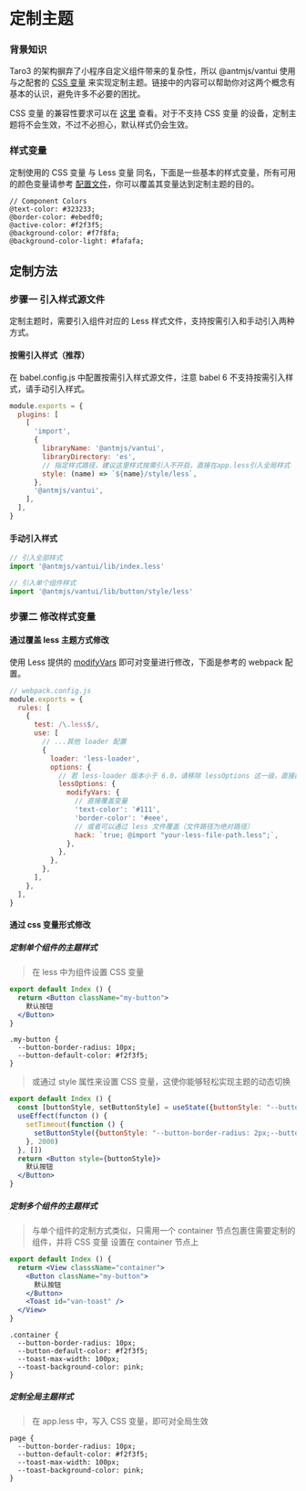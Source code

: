 # 定制主题

### 背景知识

Taro3 的架构摒弃了小程序自定义组件带来的复杂性，所以 @antmjs/vantui 使用与之配套的 [CSS 变量](https://developer.mozilla.org/zh-CN/docs/Web/CSS/Using_CSS_custom_properties) 来实现定制主题。链接中的内容可以帮助你对这两个概念有基本的认识，避免许多不必要的困扰。

CSS 变量 的兼容性要求可以在 [这里](https://caniuse.com/#feat=css-variables) 查看。对于不支持 CSS 变量 的设备，定制主题将不会生效，不过不必担心，默认样式仍会生效。

### 样式变量

定制使用的 CSS 变量 与 Less 变量 同名，下面是一些基本的样式变量，所有可用的颜色变量请参考 [配置文件](https://github.com/AntmJS/vantui/blob/main/packages/vantui/src/style/var.less)，你可以覆盖其变量达到定制主题的目的。

```less
// Component Colors
@text-color: #323233;
@border-color: #ebedf0;
@active-color: #f2f3f5;
@background-color: #f7f8fa;
@background-color-light: #fafafa;
```

## 定制方法

### 步骤一 引入样式源文件

定制主题时，需要引入组件对应的 Less 样式文件，支持按需引入和手动引入两种方式。

#### 按需引入样式（推荐）

在 babel.config.js 中配置按需引入样式源文件，注意 babel 6 不支持按需引入样式，请手动引入样式。

```js
module.exports = {
  plugins: [
    [
      'import',
      {
        libraryName: '@antmjs/vantui',
        libraryDirectory: 'es',
        // 指定样式路径，建议这里样式按需引入不开启，直接在app.less引入全局样式
        style: (name) => `${name}/style/less`,
      },
      '@antmjs/vantui',
    ],
  ],
}
```

#### 手动引入样式

```js
// 引入全部样式
import '@antmjs/vantui/lib/index.less'

// 引入单个组件样式
import '@antmjs/vantui/lib/button/style/less'
```

### 步骤二 修改样式变量

#### 通过覆盖 less 主题方式修改

使用 Less 提供的 [modifyVars](http://lesscss.org/usage/#using-less-in-the-browser-modify-variables) 即可对变量进行修改，下面是参考的 webpack 配置。

```js
// webpack.config.js
module.exports = {
  rules: [
    {
      test: /\.less$/,
      use: [
        // ...其他 loader 配置
        {
          loader: 'less-loader',
          options: {
            // 若 less-loader 版本小于 6.0，请移除 lessOptions 这一级，直接配置选项。
            lessOptions: {
              modifyVars: {
                // 直接覆盖变量
                'text-color': '#111',
                'border-color': '#eee',
                // 或者可以通过 less 文件覆盖（文件路径为绝对路径）
                hack: `true; @import "your-less-file-path.less";`,
              },
            },
          },
        },
      ],
    },
  ],
}
```

#### 通过 css 变量形式修改

##### 定制单个组件的主题样式

> 在 less 中为组件设置 CSS 变量

```jsx
export default Index () {
  return <Button className="my-button">
    默认按钮
  </Button>
}
```

```less
.my-button {
  --button-border-radius: 10px;
  --button-default-color: #f2f3f5;
}
```

> 或通过 style 属性来设置 CSS 变量，这使你能够轻松实现主题的动态切换

```jsx
export default Index () {
  const [buttonStyle, setButtonStyle] = useState({buttonStyle: "--button-border-radius: 10px;--button-default-color: green;"})
  useEffect(functon () {
    setTimeout(function () {
      setButtonStyle({buttonStyle: "--button-border-radius: 2px;--button-default-color: pink;"})
    }, 2000)
  }, [])
  return <Button style={buttonStyle}>
    默认按钮
  </Button>
}
```

##### 定制多个组件的主题样式

> 与单个组件的定制方式类似，只需用一个 container 节点包裹住需要定制的组件，并将 CSS 变量 设置在 container 节点上

```jsx
export default Index () {
  return <View classsName="container">
    <Button className="my-button">
      默认按钮
    </Button>
    <Toast id="van-toast" />
  </View>
}
```

```less
.container {
  --button-border-radius: 10px;
  --button-default-color: #f2f3f5;
  --toast-max-width: 100px;
  --toast-background-color: pink;
}
```

##### 定制全局主题样式

> 在 app.less 中，写入 CSS 变量，即可对全局生效

```less
page {
  --button-border-radius: 10px;
  --button-default-color: #f2f3f5;
  --toast-max-width: 100px;
  --toast-background-color: pink;
}
```
